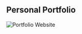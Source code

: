 ## Personal Portfolio

![Portfolio Website](https://media.discordapp.net/attachments/887887430475186176/905614473707008040/unknown.png?width=1724&height=863)
